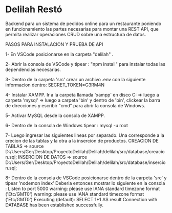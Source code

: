 # Delilah Restó

Backend para un sistema de pedidos online para un restaurante poniendo en funcionamiento las partes necesarias para montar una REST API,
que permita realizar operaciones CRUD sobre una estructura de datos.

PASOS PARA INSTALACION Y PRUEBA DE API

1- En VSCode posicionarse en la carpeta "delilah" .

2- Abrir la consola de VSCode y tipear : "npm install" para instalar todas las dependencias necesarias.

3- Dentro de la carpeta 'src' crear un archivo .env con la siguiente informacion dentro:  SECRET_TOKEN=G3RM4N

4- Instalar XAMPP. Ir a la carpeta llamada 'xampp' en  disco C: => luego a carpeta 'mysql' =>  luego a carpeta 'bin' y dentro de 'bin', clickear la barra de direcciones y escribir "cmd" para abrir la consola de Windows.

5- Activar MySQL desde la consola de XAMPP.

6- Dentro de la consola de Windows tipear : mysql -u root

7- Luego ingresar las siguientes lineas por separado. Una corresponde a la crecion de las tablas y la otra a la insercion de productos.
  CREACION DE TABLAS => source D:/Users/Ger/Desktop/ProyectoDelilah/Delilah/delilah/src/database/creacion.sql;
  INSERCION DE DATOS => source D:/Users/Ger/Desktop/ProyectoDelilah/Delilah/delilah/src/database/insercion.sql;

8- Dentro de la consola de VSCode posicionarse dentro de la carpeta 'src' y tipear 'nodemon index'
   Deberia entonces mostrar lo siguiente en la consola :
      Listen to port 5000
      warning: please use IANA standard timezone format ('Etc/GMT0')
      warning: please use IANA standard timezone format ('Etc/GMT0')
      Executing (default): SELECT 1+1 AS result
      Connection with DATABASE has been established successfully.

